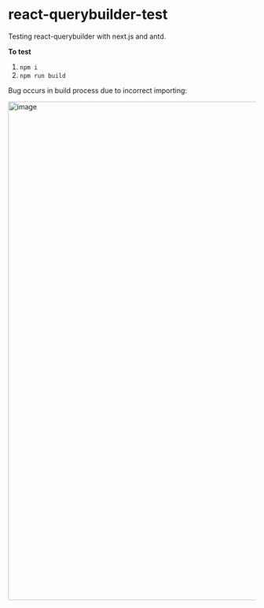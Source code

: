 # react-querybuilder-test
Testing react-querybuilder with next.js and antd.


**To test** 

1. `npm i`
2. `npm run build`

Bug occurs in build process due to incorrect importing: 

<img width="1013" alt="image" src="https://github.com/nastassia-citian/react-querybuilder-test/assets/85499640/3a8b291d-3862-4338-a661-e356dbd47984">

